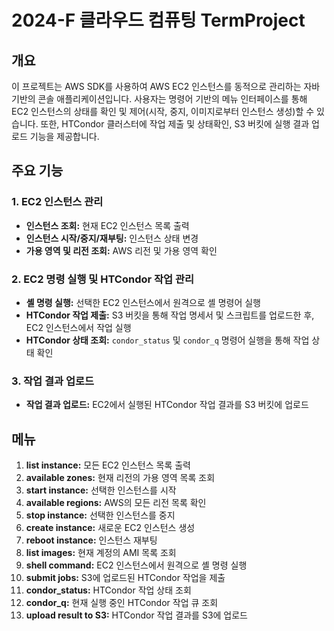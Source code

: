 # 2024-F 클라우드 컴퓨팅 TermProject

## 개요

이 프로젝트는 AWS SDK를 사용하여 AWS EC2 인스턴스를 동적으로 관리하는 자바 기반의 콘솔 애플리케이션입니다. 사용자는 명령어 기반의 메뉴 인터페이스를 통해 EC2 인스턴스의 상태를 확인 및 제어(시작, 중지, 이미지로부터 인스턴스 생성)할 수 있습니다. 또한, HTCondor 클러스터에 작업 제출 및 상태확인, S3 버킷에 실행 결과 업로드 기능을 제공합니다.

## 주요 기능

### 1. **EC2 인스턴스 관리**

- **인스턴스 조회:** 현재 EC2 인스턴스 목록 출력
- **인스턴스 시작/중지/재부팅:** 인스턴스 상태 변경
- **가용 영역 및 리전 조회:** AWS 리전 및 가용 영역 확인

### 2. **EC2 명령 실행 및 HTCondor 작업 관리**

- **셸 명령 실행:** 선택한 EC2 인스턴스에서 원격으로 셸 명령어 실행
- **HTCondor 작업 제출:** S3 버킷을 통해 작업 명세서 및 스크립트를 업로드한 후, EC2 인스턴스에서 작업 실행
- **HTCondor 상태 조회:** `condor_status` 및 `condor_q` 명령어 실행을 통해 작업 상태 확인

### 3. **작업 결과 업로드**

- **작업 결과 업로드:** EC2에서 실행된 HTCondor 작업 결과를 S3 버킷에 업로드

## 메뉴

1. **list instance:** 모든 EC2 인스턴스 목록 출력
2. **available zones:** 현재 리전의 가용 영역 목록 조회
3. **start instance:** 선택한 인스턴스를 시작
4. **available regions:** AWS의 모든 리전 목록 확인
5. **stop instance:** 선택한 인스턴스를 중지
6. **create instance:** 새로운 EC2 인스턴스 생성
7. **reboot instance:** 인스턴스 재부팅
8. **list images:** 현재 계정의 AMI 목록 조회
9. **shell command:** EC2 인스턴스에서 원격으로 셸 명령 실행
10. **submit jobs:** S3에 업로드된 HTCondor 작업을 제출
11. **condor_status:** HTCondor 작업 상태 조회
12. **condor_q:** 현재 실행 중인 HTCondor 작업 큐 조회
13. **upload result to S3:** HTCondor 작업 결과를 S3에 업로드
